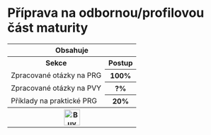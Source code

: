 # Příprava na odbornou/profilovou část maturity
<table>
 <tr>
	  <th colspan="3">Obsahuje</th>
 </tr>
 <tr>
	<th>Sekce</th>
	<th>Postup</th>
 </tr>
 <tr>
	  <td>Zpracované otázky na PRG</td>
	  <th>100%</th>
 </tr>
 <tr>
	  <td>Zpracované otázky na PVY</td>
	  <th>?%</th>
 </tr>
 <tr>
	  <td>Příklady na praktické PRG</td>
	  <th>20%</th>
 </tr>
 <tr>
	  <th colspan="3"><a href='https://ko-fi.com/P5P11WTFL' target='_blank'><img height='36' style='border:0px;height:36px;' src='https://cdn.ko-fi.com/cdn/kofi1.png?v=2' border='0' alt='Buy Me a Coffee at ko-fi.com' /></a></th>	 
 </tr>
</table>
